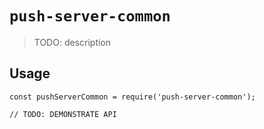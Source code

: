 # `push-server-common`

> TODO: description

## Usage

```
const pushServerCommon = require('push-server-common');

// TODO: DEMONSTRATE API
```

